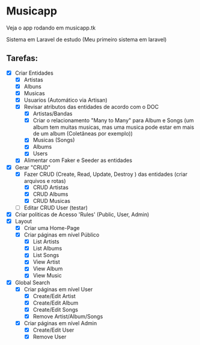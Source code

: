 # Musicapp

Veja o app rodando em musicapp.tk

Sistema em Laravel de estudo (Meu primeiro sistema em laravel)

## Tarefas:
- [X] Criar Entidades
    - [X] Artistas
    - [X] Albuns
    - [X] Musicas
    - [X] Usuarios (Automático via Artisan) 
    - [X] Revisar atributos das entidades de acordo com o DOC
        - [X] Artistas/Bandas   
        - [X] Criar o relacionamento "Many to Many" para Album e Songs (um album tem muitas musicas, mas uma musica pode estar em mais de um album (Coletâneas por exemplo))
        - [X] Musicas (Songs)
        - [X] Albums
        - [X] Users
    - [X] Alimentar com Faker e Seeder as entidades
- [X] Gerar "CRUD"
    - [X] Fazer CRUD (Create, Read, Update, Destroy ) das entidades (criar arquivos e rotas)
        - [X] CRUD Artistas
        - [X] CRUD Albums
        - [X] CRUD Musicas
    - [ ] Editar CRUD User (testar)
- [X] Criar politicas de Acesso 'Rules' (Public, User, Admin)
- [X] Layout
    - [X] Criar uma Home-Page
    - [X] Criar páginas em nível Público
        - [X] List Artists
        - [X] List Albums
        - [X] List Songs
        - [X] View Artist
        - [X] View Album
        - [X] View Music
- [X] Global Search
    - [X] Criar páginas em nível User
        - [X] Create/Edit Artist
        - [X] Create/Edit Album
        - [X] Create/Edit Songs
        - [X] Remove Artist/Album/Songs
    - [X] Criar páginas em nível Admin
        - [X] Create/Edit User
        - [X] Remove User